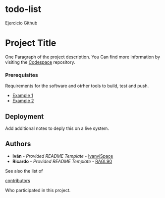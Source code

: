 # todo-list
Ejercicio Github

# Project Title

One Paragraph of the project description.
You Can find more information by visiting the [Codespace](https://github.com/codespaceAcademy) repository.

### Prerequisites

Requirements for the software and otrher tools to build, test and push.

- [Example 1](https://www.example.com)
- [Example 2](https://www.example.com)

## Deployment

Add additional notes to deply this on a live system.

## Authors

- **Iván** - *Provided README Template* - [IvanviSpace](https://github.com/IvanviSpace)
- **Ricardo** - *Provided README Template* - [RAGL90](https://github.com/RAGL90)

See also the list of

[contributors](https://github.com/PurpleBooth/a-good-readme-template/contributors)

Who participated in this project.

